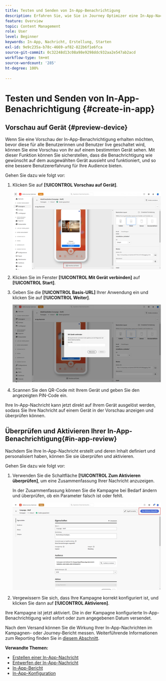 ```yaml
---
title: Testen und Senden von In-App-Benachrichtigung
description: Erfahren Sie, wie Sie in Journey Optimizer eine In-App-Nachricht testen und senden
feature: Overview
topic: Content Management
role: User
level: Beginner
keywords: In-App, Nachricht, Erstellung, Starten
exl-id: 9e9c235a-b78c-4669-af82-822b6f1e6fca
source-git-commit: 0c32248d13c08a98e9298ddc932aa2e547ab2acd
workflow-type: tm+mt
source-wordcount: '285'
ht-degree: 100%

---
```


# Testen und Senden von In-App-Benachrichtigung {#create-in-app}

## Vorschau auf Gerät {#preview-device}

Wenn Sie eine Vorschau der In-App-Benachrichtigung erhalten möchten, bevor diese für alle Benutzerinnen und Benutzer live geschaltet wird, können Sie eine Vorschau von ihr auf einem bestimmten Gerät sehen. Mit dieser Funktion können Sie sicherstellen, dass die Benachrichtigung wie gewünscht auf dem ausgewählten Gerät aussieht und funktioniert, und so eine bessere Benutzererfahrung für Ihre Audience bieten.

Gehen Sie dazu wie folgt vor:

1. Klicken Sie auf **[!UICONTROL Vorschau auf Gerät]**.

   ![](assets/in_app_create_6.png)

1. Klicken Sie im Fenster **[!UICONTROL Mit Gerät verbinden]** auf **[!UICONTROL Start]**.

1. Geben Sie die **[!UICONTROL Basis-URL]** Ihrer Anwendung ein und klicken Sie auf **[!UICONTROL Weiter]**.

   ![](assets/in_app_create_7.png)

1. Scannen Sie den QR-Code mit Ihrem Gerät und geben Sie den angezeigten PIN-Code ein.

Ihre In-App-Nachricht kann jetzt direkt auf Ihrem Gerät ausgelöst werden, sodass Sie Ihre Nachricht auf einem Gerät in der Vorschau anzeigen und überprüfen können.

## Überprüfen und Aktivieren Ihrer In-App-Benachrichtigung{#in-app-review}

Nachdem Sie Ihre In-App-Nachricht erstellt und deren Inhalt definiert und personalisiert haben, können Sie sie überprüfen und aktivieren.

Gehen Sie dazu wie folgt vor:

1. Verwenden Sie die Schaltfläche **[!UICONTROL Zum Aktivieren überprüfen]**, um eine Zusammenfassung Ihrer Nachricht anzuzeigen.

   In der Zusammenfassung können Sie die Kampagne bei Bedarf ändern und überprüfen, ob ein Parameter falsch ist oder fehlt.

   ![](assets/in_app_create_5.png)

1. Vergewissern Sie sich, dass Ihre Kampagne korrekt konfiguriert ist, und klicken Sie dann auf **[!UICONTROL Aktivieren]**.

Ihre Kampagne ist jetzt aktiviert. Die in der Kampagne konfigurierte In-App-Benachrichtigung wird sofort oder zum angegebenen Datum versendet.

Nach dem Versand können Sie die Wirkung Ihrer In-App-Nachrichten im Kampagnen- oder Journey-Bericht messen. Weiterführende Informationen zum Reporting finden Sie in [diesem Abschnitt](../reports/campaign-global-report.md#inapp-report).

**Verwandte Themen:**

* [Erstellen einer In-App-Nachricht](create-in-app.md)
* [Entwerfen der In-App-Nachricht](design-in-app.md)
* [In-App-Bericht](../reports/campaign-global-report.md#inapp-report)
* [In-App-Konfiguration](inapp-configuration.md)
